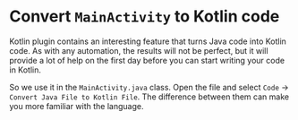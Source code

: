 # Convert `MainActivity` to Kotlin code

Kotlin plugin contains an interesting feature that turns Java code into Kotlin code. As with any automation, the results will not be perfect, but it will provide a lot of help on the first day before you can start writing your code in Kotlin.

So we use it in the `MainActivity.java` class. Open the file and select `Code` -> `Convert Java File to Kotlin File`. The difference between them can make you more familiar with the language.

